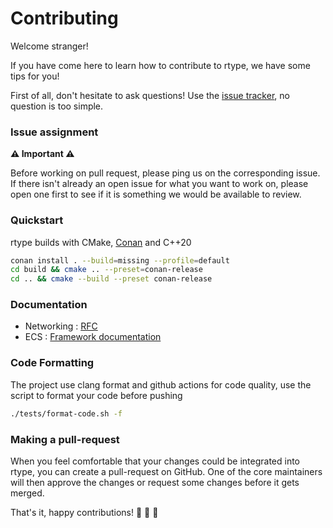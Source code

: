 # Contributing

Welcome stranger!

If you have come here to learn how to contribute to rtype, we have some tips for you!

First of all, don't hesitate to ask questions!
Use the [issue tracker](https://github.com/Tipbs/rtype/issues), no question is too simple.

### Issue assignment

**:warning: Important :warning:**

Before working on pull request, please ping us on the corresponding issue.
If there isn't already an open issue for what you want to work on, please open one first to see if it is something we would be available to review.

### Quickstart

rtype builds with CMake, [Conan](https://docs.conan.io/2/installation.html) and C++20
```sh
conan install . --build=missing --profile=default
cd build && cmake .. --preset=conan-release
cd .. && cmake --build --preset conan-release
```

### Documentation

- Networking : [RFC](https://github.com/Tipbs/rtype/blob/main/RFC.md)
- ECS : [Framework documentation](https://github.com/Tipbs/rtype/blob/main/docs/ecs/src/SUMMARY.md)

### Code Formatting

The project use clang format and github actions for code quality,
use the script to format your code before pushing
```sh
./tests/format-code.sh -f
```

### Making a pull-request

When you feel comfortable that your changes could be integrated into rtype, you can create a pull-request on GitHub.
One of the core maintainers will then approve the changes or request some changes before it gets merged.

That's it, happy contributions! :tada: :tada: :tada: